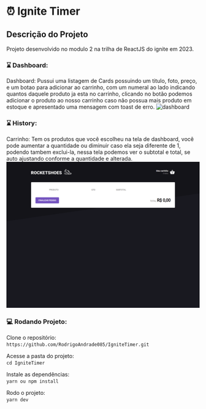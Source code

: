 # :alarm_clock: Ignite Timer

## Descrição do Projeto

Projeto desenvolvido no modulo 2 na trilha de ReactJS do ignite em 2023.

### :hourglass: Dashboard:
Dashboard: Pussui uma listagem de Cards possuindo um titulo, foto, preço, e um botao para adicionar ao carrinho, com um numeral ao lado indicando quantos daquele produto ja esta no carrinho, clicando no botão podemos adicionar o produto ao nosso carrinho caso não possua mais produto em estoque e apresentado uma mensagem com toast de erro.
![dashboard](https://github.com/RodrigoAndrade085/IgniteTimer/blob/master/src/assets/clock.png)

### :hourglass: History:
Carrinho: Tem os produtos que você escolheu na tela de dashboard, você pode aumentar a quantidade ou diminuir caso ela seja diferente de 1, podendo tambem exclui-la, nessa tela podemos ver o subtotal e total, se auto ajustando conforme a quantidade e alterada.
![cart](https://github.com/RodrigoAndrade085/Carrinho_de_compras_desafio03_ignite_react/blob/master/src/assets/images/cart_vazio.png)

### :computer: Rodando Projeto:

  Clone o repositório:  
  `https://github.com/RodrigoAndrade085/IgniteTimer.git`
  
  Acesse a pasta do projeto:  
  `cd IgniteTimer`
  
  Instale as dependências:  
  `yarn ou npm install`

  Rodo o projeto:  
  `yarn dev`
